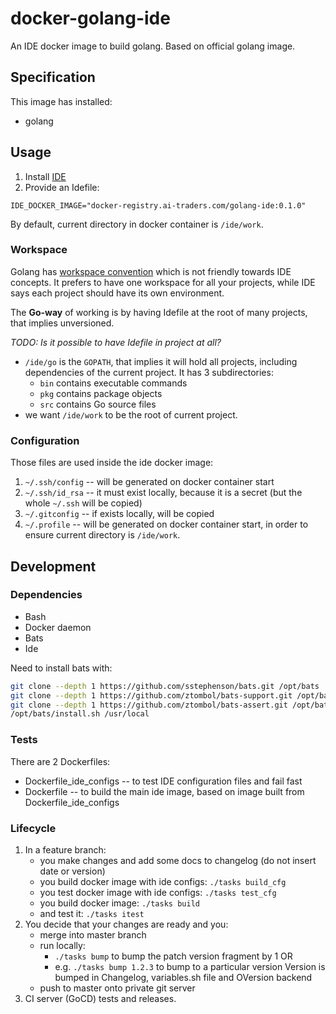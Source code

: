 # docker-golang-ide

An IDE docker image to build golang. Based on official golang image.

## Specification

This image has installed:
 * golang

## Usage
1. Install [IDE](https://github.com/ai-traders/ide)
2. Provide an Idefile:
```
IDE_DOCKER_IMAGE="docker-registry.ai-traders.com/golang-ide:0.1.0"
```

By default, current directory in docker container is `/ide/work`.

### Workspace

Golang has [workspace convention](https://golang.org/doc/code.html#Workspaces) which is not friendly towards IDE concepts.
It prefers to have one workspace for all your projects, while IDE says each project should have its own environment.

The **Go-way** of working is by having Idefile at the root of many projects, that implies unversioned.

*TODO: Is it possible to have Idefile in project at all?*
 * `/ide/go` is the `GOPATH`, that implies it will hold all projects, including dependencies of the current project. It has 3 subdirectories:
    - `bin` contains executable commands
    - `pkg` contains package objects
    - `src` contains Go source files
 * we want `/ide/work` to be the root of current project.

### Configuration
Those files are used inside the ide docker image:

1. `~/.ssh/config` -- will be generated on docker container start
2. `~/.ssh/id_rsa` -- it must exist locally, because it is a secret
 (but the whole `~/.ssh` will be copied)
2. `~/.gitconfig` -- if exists locally, will be copied
3. `~/.profile` -- will be generated on docker container start, in
   order to ensure current directory is `/ide/work`.

## Development
### Dependencies
* Bash
* Docker daemon
* Bats
* Ide

Need to install bats with:

```sh
git clone --depth 1 https://github.com/sstephenson/bats.git /opt/bats
git clone --depth 1 https://github.com/ztombol/bats-support.git /opt/bats-support
git clone --depth 1 https://github.com/ztombol/bats-assert.git /opt/bats-assert
/opt/bats/install.sh /usr/local
```

### Tests
There are 2 Dockerfiles:
  * Dockerfile_ide_configs -- to test IDE configuration files and fail fast
  * Dockerfile -- to build the main ide image, based on image built from
   Dockerfile_ide_configs

### Lifecycle
1. In a feature branch:
    * you make changes and add some docs to changelog (do not insert date or version)
    * you build docker image with ide configs: `./tasks build_cfg`
    * you test docker image with ide configs: `./tasks test_cfg`
    * you build docker image: `./tasks build`
    * and test it: `./tasks itest`
1. You decide that your changes are ready and you:
    * merge into master branch
    * run locally:
      * `./tasks bump` to bump the patch version fragment by 1 OR
      * e.g. `./tasks bump 1.2.3` to bump to a particular version
        Version is bumped in Changelog, variables.sh file and OVersion backend
    * push to master onto private git server
1. CI server (GoCD) tests and releases.
